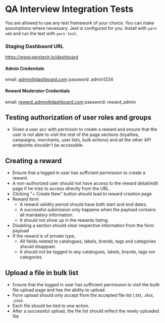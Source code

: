 # QA Interview Integration Tests

You are allowed to use any test framework of your choice. You can make assumptions where necessary. Jest is configured for you. Install with `yarn add` and run the test with `yarn test`.

### Staging Dashbaord URL
https://www.perxtech.io/dashboard 

#### Admin Credentials
email: admin@dashboard.com
password: admin1234

#### Reward Moderator Credentials
email: reward_admin@dashboard.com
password: reward_admin

## Testing authorization of user roles and groups

- Given a user acc with permissin to create a reward and ensure that the user is not able to visit the rest of the page sections (loyalties, campaigns, merchants, user lists, bulk actions) and all the other API endpoints shouldn't be accessible.

## Creating a reward

- Ensure that a logged in user has sufficient permission to create a reward.
- A non-authorized user should not have access to the reward detail/edit page if he tries to access directly from the URL.
- Clicking "+ Create New" button should lead to reward creation page
- Reward form
  - A reward validity period should have both start and end dates.
  - A successful submission only happens when the payload contains all mandatory information.
  - It should not show up in the rewards listing.
- Disabling a section should clear respective information from the form payload
- If the reward is of private type,
  - All fields related to catalogues, labels, brands, tags and categories should disappaer.
  - It should not be tagged to any catalogues, labels, brands, tags nor categories.

## Upload a file in bulk list

- Ensure that the logged in user has sufficient permission to visit the builk file upload page and has the ability to upload.
- Form upload should only accept from the accepted file list (.txt, .xlsx, .csv).
- Each file should be tied to one action.
- After a successful upload, the file list should reflect the newly uploaded file